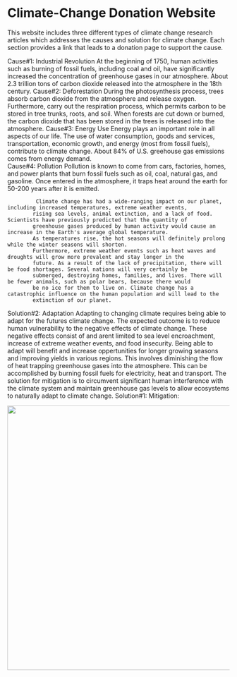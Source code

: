 # Climate-Change Donation Website
This website includes three different types of climate change research articles which addresses the causes and solution for climate change. Each section provides a link that leads to a donation page to support the cause.

Cause#1: Industrial Revolution
At the beginning of 1750, human activities such as burning of fossil fuels, 
            including coal and oil, have significantly increased the concentration of greenhouse gases in our atmosphere. About 
            2.3 trillion tons of carbon dioxide released into the atmosphere in the 18th century.
Cause#2: Deforestation
During the photosynthesis process, trees absorb carbon dioxide from the atmosphere 
            and release oxygen. Furthermore, carry out the respiration process, which permits carbon to be stored in tree trunks, 
            roots, and soil. When forests are cut down or burned, the carbon dioxide that has been stored in the trees is released 
            into the atmosphere.
Cause#3: Energy Use
            Energy plays an important role in all aspects of our life. The use of water consumption, 
            goods and services, transportation, economic growth, and energy (most from fossil fuels), contribute to climate change. 
            About 84% of U.S. greehouse gas emissions comes from energy demand.     
Cause#4: Pollution
Pollution is known to come from cars, factories, homes, and power plants that burn fossil 
            fuels such as oil, coal, natural gas, and gasoline. Once entered in the atmosphere, it traps heat around the earth for 
            50-200 years after it is emitted.
            
             Climate change has had a wide-ranging impact on our planet, including increased temperatures, extreme weather events, 
            rising sea levels, animal extinction, and a lack of food. Scientists have previously predicted that the quantity of 
            greenhouse gases produced by human activity would cause an increase in the Earth's average global temperature. 
            As temperatures rise, the hot seasons will definitely prolong while the winter seasons will shorten.
            Furthermore, extreme weather events such as heat waves and droughts will grow more prevalent and stay longer in the
            future. As a result of the lack of precipitation, there will be food shortages. Several nations will very certainly be
            submerged, destroying homes, families, and lives. There will be fewer animals, such as polar bears, because there would 
            be no ice for them to live on. Climate change has a catastrophic influence on the human population and will lead to the 
            extinction of our planet.
            
            
           
 Solution#2: Adaptation
 Adapting to changing climate requires being able to adapt for the futures climate change. The expected outcome is to reduce human vulnerability to the negative effects of climate change. These negative effects consist of and arent limited to sea level encroachment, increase of extreme weather events, and food insecurity. Being able to adapt will benefit and increase oppertunities for longer growing seasons and improving yields in various regions.
            This involves diminishing the flow of heat trapping greenhouse gases into the atmosphere. This can be accomplished by burning fossil fuels for electricity, heat and transport. The solution for mitigation is to circumvent significant human interference with the climate system and maintain greenhouse gas levels to allow ecosystems to naturally adapt to climate change.
Solution#1: Mitigation:

           
            
<img src="https://user-images.githubusercontent.com/77298953/148160840-fb80dd49-b6f6-4f45-8875-7eebd16a46b8.gif" width=600><br>
